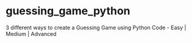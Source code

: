 # guessing_game_python
3 different ways to create a Guessing Game using Python Code - Easy | Medium | Advanced 

